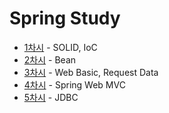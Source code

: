 # Spring Study

- [1차시](./note/2022-11-10.md) - SOLID, IoC
- [2차시](./note/2022-11-12.md) - Bean
- [3차시](./note/2022-11-13.md) - Web Basic, Request Data
- [4차시](./note/2022-11-20.md) - Spring Web MVC
- [5차시](./note/2022-11-27.md) - JDBC